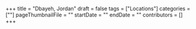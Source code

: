+++
title = "Dbayeh, Jordan"
draft = false
tags = ["Locations"]
categories = [""]
pageThumbnailFile = ""
startDate = ""
endDate = ""
contributors = []
+++
